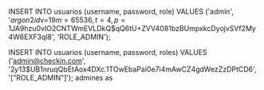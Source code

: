 INSERT INTO usuarios (username, password, role) VALUES ('admin', '$argon2id$v=19$m=65536,t=4,p=1$JA9hzu0vIO2CNTWmEVLDkQ$qQ6tU+ZVV4081bzBUmpxkcDyojvSVf2My4W6EXF3ql8', 'ROLE_ADMIN');

INSERT INTO usuarios (username, password, roles) VALUES ('admin@checkin.com', '$2y$13$UB1nruqQbEtAox4DXc.1TOwEbaPai0e7i4mAwCZ4gdWezZzDPtCD6', '["ROLE_ADMIN"]');
admines
as
